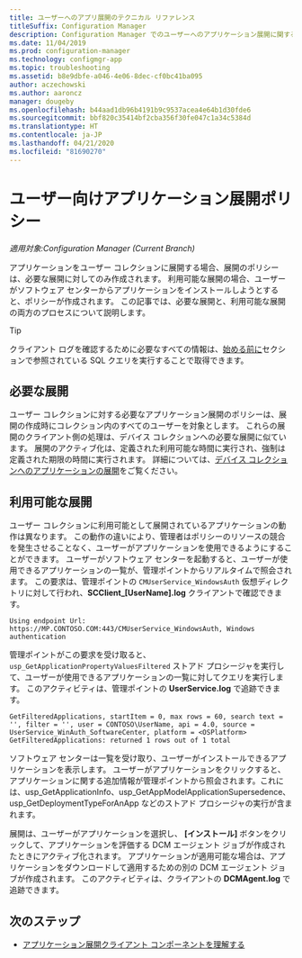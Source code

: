 ```yaml
---
title: ユーザーへのアプリ展開のテクニカル リファレンス
titleSuffix: Configuration Manager
description: Configuration Manager でのユーザーへのアプリケーション展開に関するテクニカル リファレンスです。
ms.date: 11/04/2019
ms.prod: configuration-manager
ms.technology: configmgr-app
ms.topic: troubleshooting
ms.assetid: b8e9dbfe-a046-4e06-8dec-cf0bc41ba095
author: aczechowski
ms.author: aaroncz
manager: dougeby
ms.openlocfilehash: b44aad1db96b4191b9c9537acea4e64b1d30fde6
ms.sourcegitcommit: bbf820c35414bf2cba356f30fe047c1a34c5384d
ms.translationtype: HT
ms.contentlocale: ja-JP
ms.lasthandoff: 04/21/2020
ms.locfileid: "81690270"
---
```

# <a name="application-deployment-policy-for-users"></a>ユーザー向けアプリケーション展開ポリシー

*適用対象:Configuration Manager (Current Branch)*

アプリケーションをユーザー コレクションに展開する場合、展開のポリシーは、必要な展開に対してのみ作成されます。 利用可能な展開の場合、ユーザーがソフトウェア センターからアプリケーションをインストールしようとすると、ポリシーが作成されます。 この記事では、必要な展開と、利用可能な展開の両方のプロセスについて説明します。

> [!TIP]
> クライアント ログを確認するために必要なすべての情報は、[始める前に](app-deployment-technical-reference.md#before-you-begin)セクションで参照されている SQL クエリを実行することで取得できます。

## <a name="required-deployments"></a>必要な展開

ユーザー コレクションに対する必要なアプリケーション展開のポリシーは、展開の作成時にコレクション内のすべてのユーザーを対象とします。 これらの展開のクライアント側の処理は、デバイス コレクションへの必要な展開に似ています。 展開のアクティブ化は、定義された利用可能な時間に実行され、強制は定義された期限の時間に実行されます。 詳細については、[デバイス コレクションへのアプリケーションの展開](device-deployment-technical-reference.md)をご覧ください。

## <a name="available-deployments"></a>利用可能な展開

ユーザー コレクションに利用可能として展開されているアプリケーションの動作は異なります。 この動作の違いにより、管理者はポリシーのリソースの競合を発生させることなく、ユーザーがアプリケーションを使用できるようにすることができます。 ユーザーがソフトウェア センターを起動すると、ユーザーが使用できるアプリケーションの一覧が、管理ポイントからリアルタイムで照会されます。 この要求は、管理ポイントの `CMUserService_WindowsAuth` 仮想ディレクトリに対して行われ、**SCClient_[UserName].log** クライアントで確認できます。

```text
Using endpoint Url: https://MP.CONTOSO.COM:443/CMUserService_WindowsAuth, Windows authentication
```

管理ポイントがこの要求を受け取ると、`usp_GetApplicationPropertyValuesFiltered` ストアド プロシージャを実行して、ユーザーが使用できるアプリケーションの一覧に対してクエリを実行します。 このアクティビティは、管理ポイントの **UserService.log** で追跡できます。

```text
GetFilteredApplications, startItem = 0, max rows = 60, search text = '', filter = '', user = CONTOSO\UserName, api = 4.0, source = UserService_WinAuth_SoftwareCenter, platform = <OSPlatform>
GetFilteredApplications: returned 1 rows out of 1 total
```

ソフトウェア センターは一覧を受け取り、ユーザーがインストールできるアプリケーションを表示します。 ユーザーがアプリケーションをクリックすると、アプリケーションに関する追加情報が管理ポイントから照会されます。これには、usp_GetApplicationInfo、usp_GetAppModelApplicationSupersedence、usp_GetDeploymentTypeForAnApp などのストアド プロシージャの実行が含まれます。

展開は、ユーザーがアプリケーションを選択し、 **[インストール]** ボタンをクリックして、アプリケーションを評価する DCM エージェント ジョブが作成されたときにアクティブ化されます。 アプリケーションが適用可能な場合は、アプリケーションをダウンロードして適用するための別の DCM エージェント ジョブが作成されます。 このアクティビティは、クライアントの **DCMAgent.log** で追跡できます。

## <a name="next-steps"></a>次のステップ

- [アプリケーション展開クライアント コンポーネントを理解する](client-components-technical-reference.md)
